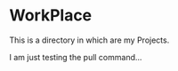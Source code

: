 WorkPlace
=========

This is a directory in which are my Projects.


I am just testing the pull command...
